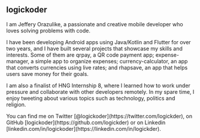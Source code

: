 ## logickoder

<p>I am Jeffery Orazulike, a passionate and creative mobile developer who loves solving problems with code.</p>
<p>I have been developing Android apps using Java/Kotlin and Flutter for over two years, and I have built several projects that showcase my skills and interests. 
Some of them are qrpay, a QR code payment app; expense-manager, a simple app to organize expenses; currency-calculator, an app that converts currencies using live rates; and rhapsave, an app that helps users save money for their goals.</p>
<p>I am also a finalist of HNG Internship 8, where I learned how to work under pressure and collaborate with other developers remotely. 
In my spare time, I enjoy tweeting about various topics such as technology, politics and religion.</p>
<p>You can find me on Twitter [@logickoder](https://twitter.com/logickder), on GitHub [logickoder](https://github.com/logickder) or on Linkedin [linkedin.com/in/logickoder](https://linkedin.com/in/logickder).</p>